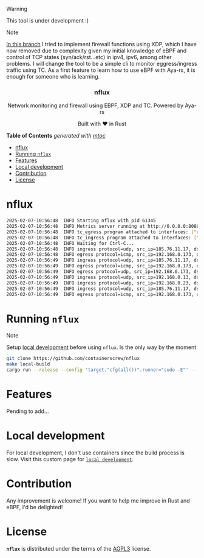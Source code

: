 > [!WARNING]
> This tool is under development :)

> [!NOTE]
> [In this branch](https://github.com/containerscrew/nflux/tree/old-20250206) I tried to implement firewall functions using XDP, which I have now removed due to complexity given my initial knowledge of eBPF and control of TCP states (syn/ack/rst...etc) in ipv4, ipv6, among other problems. I will change the tool to be a simple cli to monitor eggress/ingress traffic using TC. As a first feature to learn how to use eBPF with Aya-rs, it is enough for someone who is learning.

<p align="center">
    <h3 align="center">nflux</h3>
    <p align="center">Network monitoring and firewall using EBPF, XDP and TC. Powered by Aya-rs</p>
    <p align="center">Built with ❤ in Rust</p>
</p>

<!-- START OF TOC !DO NOT EDIT THIS CONTENT MANUALLY-->
**Table of Contents**  *generated with [mtoc](https://github.com/containerscrew/mtoc)*
- [nflux](#nflux)
- [Running `nflux`](#running-nflux)
- [Features](#features)
- [Local development](#local-development)
- [Contribution](#contribution)
- [License](#license)
<!-- END OF TOC -->

# nflux

```bash
2025-02-07-10:56:48  INFO Starting nflux with pid 61345
2025-02-07-10:56:48  INFO Metrics server running at http://0.0.0.0:8080
2025-02-07-10:56:48  INFO tc_egress program attached to interfaces: ["enp0s20f0u4"]
2025-02-07-10:56:48  INFO tc_ingress program attached to interfaces: ["enp0s20f0u4"]
2025-02-07-10:56:48  INFO Waiting for Ctrl-C...
2025-02-07-10:56:48  INFO ingress protocol=udp, src_ip=185.76.11.17, dst_ip=192.168.0.173, src_port=443, dst_port=43548
2025-02-07-10:56:48  INFO egress protocol=icmp, src_ip=192.168.0.173, dst_ip=185.76.11.17, src_port=0, dst_port=0
2025-02-07-10:56:49  INFO ingress protocol=udp, src_ip=185.76.11.17, dst_ip=192.168.0.173, src_port=443, dst_port=43548
2025-02-07-10:56:49  INFO egress protocol=icmp, src_ip=192.168.0.173, dst_ip=185.76.11.17, src_port=0, dst_port=0
2025-02-07-10:56:49  INFO egress protocol=udp, src_ip=192.168.0.173, dst_ip=239.255.255.250, src_port=46230, dst_port=1900
2025-02-07-10:56:49  INFO ingress protocol=udp, src_ip=192.168.0.13, dst_ip=192.168.0.173, src_port=1900, dst_port=46230
2025-02-07-10:56:49  INFO ingress protocol=udp, src_ip=192.168.0.23, dst_ip=192.168.0.173, src_port=1900, dst_port=46230
2025-02-07-10:56:49  INFO ingress protocol=udp, src_ip=185.76.11.17, dst_ip=192.168.0.173, src_port=443, dst_port=43548
2025-02-07-10:56:49  INFO egress protocol=icmp, src_ip=192.168.0.173, dst_ip=185.76.11.17, src_port=0, dst_port=0
```

# Running `nflux`

> [!NOTE]
> Setup [local development](./docs/local_dev.md) before using `nflux`. Is the only way by the moment

```bash
git clone https://github.com/containerscrew/nflux
make local-build
cargo run --release --config 'target."cfg(all())".runner="sudo -E"' -- -l info -i interface
```

# Features

Pending to add...

# Local development

For local development, I don't use containers since the build process is slow. Visit this custom page for [`local development`](./docs/local_dev.md).

# Contribution

Any improvement is welcome! If you want to help me improve in Rust and eBPF, I'd be delighted!

# License

**`nflux`** is distributed under the terms of the [AGPL3](./LICENSE) license.
